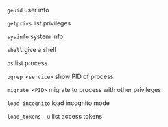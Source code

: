 

`geuid` user info

`getprivs` list privileges

`sysinfo` system info

`shell` give a shell 

`ps` list process

`pgrep <service>` show PID of process

`migrate <PID>` migrate to process with other privileges

`load incognito` load incognito mode

`load_tokens -u` list access tokens
